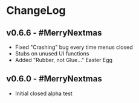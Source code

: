 # ChangeLog

## v0.6.6 - #MerryNextmas
 * Fixed "Crashing" bug every time menus closed
 * Stubs on unused UI functions
 * Added "Rubber, not Glue..." Easter Egg

## v0.6.0 - #MerryNextmas
 * Initial closed alpha test